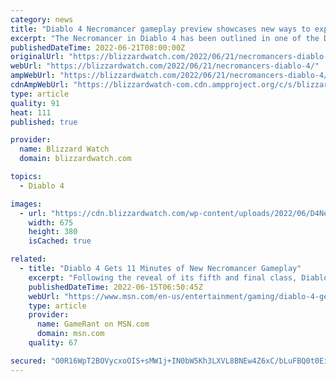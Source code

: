```yaml
---
category: news
title: "Diablo 4 Necromancer gameplay preview showcases new ways to explode corpses or shower enemies in blood"
excerpt: "The Necromancer in Diablo 4 has been outlined in one of the Diablo 4 Quarterly Updates, which we talked about somewhat briefly in the overall roundup post ..."
publishedDateTime: 2022-06-21T08:00:00Z
originalUrl: "https://blizzardwatch.com/2022/06/21/necromancers-diablo-4/"
webUrl: "https://blizzardwatch.com/2022/06/21/necromancers-diablo-4/"
ampWebUrl: "https://blizzardwatch.com/2022/06/21/necromancers-diablo-4/amp/"
cdnAmpWebUrl: "https://blizzardwatch-com.cdn.ampproject.org/c/s/blizzardwatch.com/2022/06/21/necromancers-diablo-4/amp/"
type: article
quality: 91
heat: 111
published: true

provider:
  name: Blizzard Watch
  domain: blizzardwatch.com

topics:
  - Diablo 4

images:
  - url: "https://cdn.blizzardwatch.com/wp-content/uploads/2022/06/D4NecroHeader.png"
    width: 675
    height: 380
    isCached: true

related:
  - title: "Diablo 4 Gets 11 Minutes of New Necromancer Gameplay"
    excerpt: "Following the reveal of its fifth and final class, Diablo 4 shows off the customization available for those wanting to control armies of the dead."
    publishedDateTime: 2022-06-15T06:50:45Z
    webUrl: "https://www.msn.com/en-us/entertainment/gaming/diablo-4-gets-11-minutes-of-new-necromancer-gameplay/ar-AAYuOMp"
    type: article
    provider:
      name: GameRant on MSN.com
      domain: msn.com
    quality: 67

secured: "O0R16WpT2BOVycxoOIS+sMW1j+IN0bW5Kh3LXVL8BNEw4Z6xC/bLuFBQ0t0Ei0HK2LT4izeXi+sCDEwx8uWRs5MSZs+sxjc4FhRdFHv6Ruovy4jdh623hhGE5yxKVrewiPKlaF68k9b6lssXQzvi13GJM6+KYBj1w9pd+ZXDavQ2JZKZKP1LmVkkU8R70mhYTYLSawFSZTJE6/lORDh4uEq/8LUZ3NZwaB+cLG4uSxjEoMO7sKEGC1pxuM/2A/n63rAOUuW+5CzSXi948+kSzf4R1nCN4MAQq6LpFX/0tzyi7AItHWnXmCvKEmvuFAcNEyjvQHF9CT9WCnqHMEVlI2y5KInZFtd3tTrspmCtfTY=;gtRY/ppboVOQsmbzPYYaoA=="
---
```



